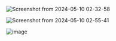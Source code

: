 
![Screenshot from 2024-05-10 02-32-58](https://github.com/suhani-17/DRF/assets/88501411/77c16c9d-df1d-4622-ae93-61f46a1801e4)

![Screenshot from 2024-05-10 02-55-41](https://github.com/suhani-17/DRF/assets/88501411/c280128b-8d42-4d1f-98f5-511d3292fa58)

![image](https://github.com/suhani-17/DRF/assets/88501411/c2da10de-2f5a-4ab3-a2a9-2cc83d8613e3)

